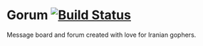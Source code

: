 # Gorum [![Build Status](https://cloud.drone.io/api/badges/irgophers/gorum/status.svg)](https://cloud.drone.io/irgophers/gorum)

Message board and forum created with love for Iranian gophers.
